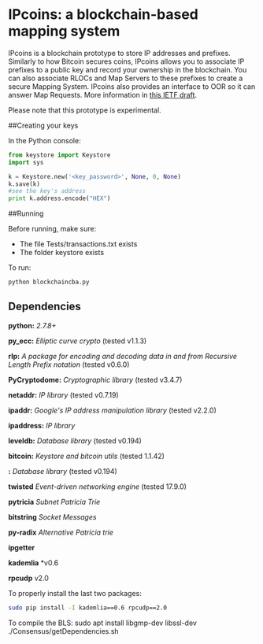 ﻿# IPcoins: a blockchain-based mapping system

IPcoins is a blockchain prototype to store IP addresses and prefixes. Similarly to how Bitcoin secures coins, IPcoins allows you to associate IP prefixes to a public key and record your ownership in the blockchain. You can also associate RLOCs and Map Servers to these prefixes to create a secure Mapping System. IPcoins also provides an interface to OOR so it can answer Map Requests. More information in [this IETF draft](https://tools.ietf.org/pdf/draft-paillisse-sidrops-blockchain-01.pdf). 

Please note that this prototype is experimental.

##Creating your keys

In the Python console:
```python
from keystore import Keystore
import sys

k = Keystore.new('<key_password>', None, 0, None)
k.save(k)
#see the key's address
print k.address.encode("HEX")
```

##Running

Before running, make sure:
- The file Tests/transactions.txt exists
- The folder keystore exists

To run:
```bash
python blockchaincba.py
```
## Dependencies

**python:** *2.7.8+*

**py_ecc:** *Elliptic curve crypto* (tested v1.1.3)

**rlp:** *A package for encoding and decoding data in and from Recursive Length Prefix notation* (tested v0.6.0)

**PyCryptodome:** *Cryptographic library* (tested v3.4.7)

**netaddr:** *IP library* (tested v0.7.19)

**ipaddr:** *Google's IP address manipulation library* (tested v2.2.0)

**ipaddress:** *IP library*

**leveldb:** *Database library* (tested v0.194)

**bitcoin:** *Keystore and bitcoin utils* (tested 1.1.42)

**:** *Database library* (tested v0.194)

**twisted** *Event-driven networking engine* (tested 17.9.0)

**pytricia** *Subnet Patricia Trie*

**bitstring** *Socket Messages*

**py-radix** *Alternative Patricia trie*

**ipgetter**

**kademlia** *v0.6

**rpcudp** v2.0

To properly install the last two packages:
```bash
sudo pip install -I kademlia==0.6 rpcudp==2.0
```
To compile the BLS:
sudo apt install libgmp-dev libssl-dev
./Consensus/getDependencies.sh
